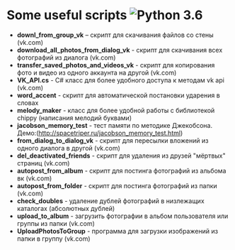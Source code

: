 
Some useful scripts ![Python 3.6](https://pp.userapi.com/c846523/v846523407/b716d/N3RXKWFcPS0.jpg)
======
* **downl_from_group_vk** – скрипт для скачивания файлов со стены (vk.com)
* **download_all_photos_from_dialog_vk** - скрипт для скачивания всех фотографий из диалога (vk.com)
* **transfer_saved_photos_and_videos_vk** - скрипт для копирования фото и видео из одного аккаунта на другой (vk.com)
* **VK_API.cs** - C# класс для более удобного доступа к методам vk api (vk.com)
* **word_accent** - скрипт для автоматической постановки ударения в словах
* **melody_maker** - класс для более удобной работы с библиотекой chippy (написания мелодий буквами)
* **jacobson_memory_test** - тест памяти по методике Джекобсона. Демо:(http://spacetriper.ru/jacobson_memory_test.html)
* **from_dialog_to_dialog_vk** - скрипт для пересылки вложений из одного диалога в другой (vk.com)
* **del_deactivated_friends** - скрипт для удаления из друзей "мёртвых" страниц (vk.com)
* **autopost_from_album** - скрипт для постинга фотографий из альбома вк (vk.com)
* **autopost_from_folder** - скрипт для постинга фотографий из папки (vk.com)
* **check_doubles** - удаление дублей фотографий в низлежащих каталогах (абсолютных дублей)
* **upload_to_album** - загрузить фотографии в альбом пользователя или группы из папки (vk.com)
* **UploadPhotosToGroup** - программа для загрузки изображений из папки в группу (vk.com)
